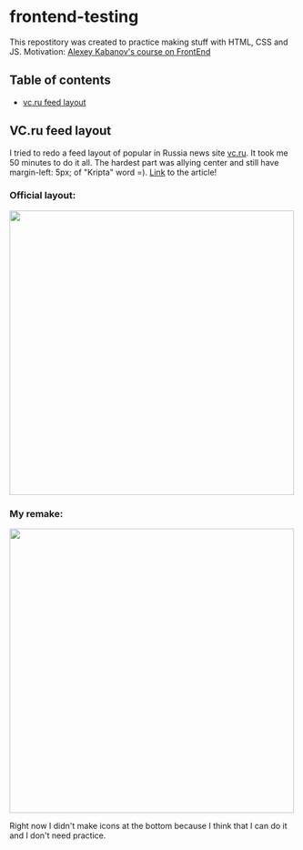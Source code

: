 # frontend-testing
This repostitory was created to practice making stuff with HTML, CSS and JS. Motivation: [Alexey Kabanov's course on FrontEnd](https://youtu.be/nobHtYX_GBw?list=PLN191DYDvBJ88-aNUlgcM-AfJtvKL36tq)

**Table of contents**
----

* [vc.ru feed layout](https://github.com/kharitonov-egor/frontend-testing#vcru-feed-layout)

## VC.ru feed layout

I tried to redo a feed layout of popular in Russia news site [vc.ru](https://vc.ru). It took me 50 minutes to do it all. The hardest part was allying center and still have margin-left: 5px; of "Kripta" word =). [Link](https://vc.ru/crypto/434473-binance-privlekla-500-mln-v-fond-dlya-razvitiya-proektov-v-web3) to the article!

### Official layout:

<img src="https://user-images.githubusercontent.com/81391756/171554974-39b47ea2-fb28-40fa-81ae-ceb47b1d9f19.png" width="500"/>

### My remake:

<img src="https://user-images.githubusercontent.com/81391756/171554567-553ba058-4260-4439-ab5d-18a32c9476c1.png" width="500"/>

Right now I didn't make icons at the bottom because I think that I can do it and I don't need practice.

